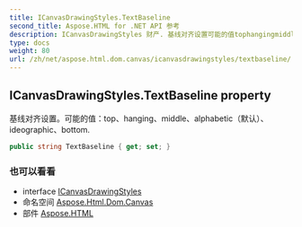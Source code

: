 ```yaml
---
title: ICanvasDrawingStyles.TextBaseline
second_title: Aspose.HTML for .NET API 参考
description: ICanvasDrawingStyles 财产. 基线对齐设置可能的值tophangingmiddlealphabetic默认ideographicbottom.
type: docs
weight: 80
url: /zh/net/aspose.html.dom.canvas/icanvasdrawingstyles/textbaseline/
---
```

## ICanvasDrawingStyles.TextBaseline property

基线对齐设置。可能的值：top、hanging、middle、alphabetic（默认）、ideographic、bottom.

```csharp
public string TextBaseline { get; set; }
```

### 也可以看看

* interface [ICanvasDrawingStyles](../)
* 命名空间 [Aspose.Html.Dom.Canvas](../../icanvasdrawingstyles/)
* 部件 [Aspose.HTML](../../../)


